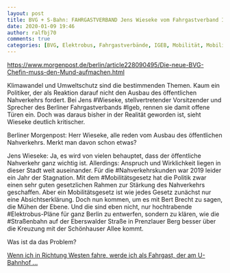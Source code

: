 ```yaml
---
layout: post
title: BVG + S-Bahn: FAHRGASTVERBAND Jens Wieseke vom Fahrgastverband Igeb kritisiert fehlende Busspuren, unnötige E-Busse und die schleppende Verkehrswende., aus Berliner Morgenpost
date: 2020-01-09 19:46
author: ralfbj70
comments: true
categories: [BVG, Elektrobus, Fahrgastverbände, IGEB, Mobilität, Mobilitätsgesetz, Nahverkehrskunden, S-Bahn, Straßenbahn, Wieseke]
---
```

https://www.morgenpost.de/berlin/article228090495/Die-neue-BVG-Chefin-muss-den-Mund-aufmachen.html

Klimawandel und Umweltschutz sind die bestimmenden Themen. Kaum ein Politiker, der als Reaktion darauf nicht den Ausbau des öffentlichen Nahverkehrs fordert. Bei Jens #Wieseke, stellvertretender Vorsitzender und Sprecher des Berliner Fahrgastverbands #Igeb, rennen sie damit offene Türen ein. Doch was daraus bisher in der Realität geworden ist, sieht Wieseke deutlich kritischer.

Berliner Morgenpost: Herr Wieseke, alle reden vom Ausbau des öffentlichen Nahverkehrs. Merkt man davon schon etwas?

Jens Wieseke: Ja, es wird von vielen behauptet, dass der öffentliche Nahverkehr ganz wichtig ist. Allerdings: Anspruch und Wirklichkeit liegen in dieser Stadt weit auseinander. Für die #Nahverkehrskunden war 2019 leider ein Jahr der Stagnation. Mit dem #Mobilitätsgesetz hat die Politik zwar einen sehr guten gesetzlichen Rahmen zur Stärkung des Nahverkehrs geschaffen. Aber ein Mobilitätsgesetz ist wie jedes Gesetz zunächst nur eine Absichtserklärung. Doch nun kommen, um es mit Bert Brecht zu sagen, die Mühen der Ebene. Und die sind eben nicht, nur hochtrabende #Elektrobus-Pläne für ganz Berlin zu entwerfen, sondern zu klären, wie die #Straßenbahn auf der Eberswalder Straße in Prenzlauer Berg besser über die Kreuzung mit der Schönhauser Allee kommt.

Was ist da das Problem?

<a href="https://www.morgenpost.de/berlin/article228090495/Die-neue-BVG-Chefin-muss-den-Mund-aufmachen.html">Wenn ich in Richtung Westen fahre, werde ich als Fahrgast, der am U-Bahnhof ...</a>
